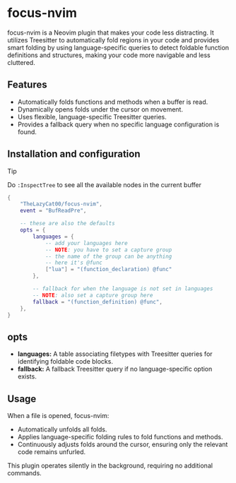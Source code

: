 # focus-nvim

focus-nvim is a Neovim plugin that makes your code less distracting. It utilizes Treesitter to automatically fold regions in your code and provides smart folding by using language-specific queries to detect foldable function definitions and structures, making your code more navigable and less cluttered.

## Features

- Automatically folds functions and methods when a buffer is read.
- Dynamically opens folds under the cursor on movement.
- Uses flexible, language-specific Treesitter queries.
- Provides a fallback query when no specific language configuration is found.

## Installation and configuration

> [!TIP]
> Do `:InspectTree` to see all the available nodes in the current buffer

```lua
{
    "TheLazyCat00/focus-nvim",
    event = "BufReadPre",

    -- these are also the defaults
    opts = {
        languages = {
            -- add your languages here
            -- NOTE: you have to set a capture group
            -- the name of the group can be anything
            -- here it's @func
            ["lua"] = "(function_declaration) @func"
        },

        -- fallback for when the language is not set in languages
        -- NOTE: also set a capture group here
        fallback = "(function_definition) @func",
    },
}
```

## opts

- **languages:** A table associating filetypes with Treesitter queries for identifying foldable code blocks.
- **fallback:** A fallback Treesitter query if no language-specific option exists.

## Usage

When a file is opened, focus-nvim:
- Automatically unfolds all folds.
- Applies language-specific folding rules to fold functions and methods.
- Continuously adjusts folds around the cursor, ensuring only the relevant code remains unfurled.

This plugin operates silently in the background, requiring no additional commands.
